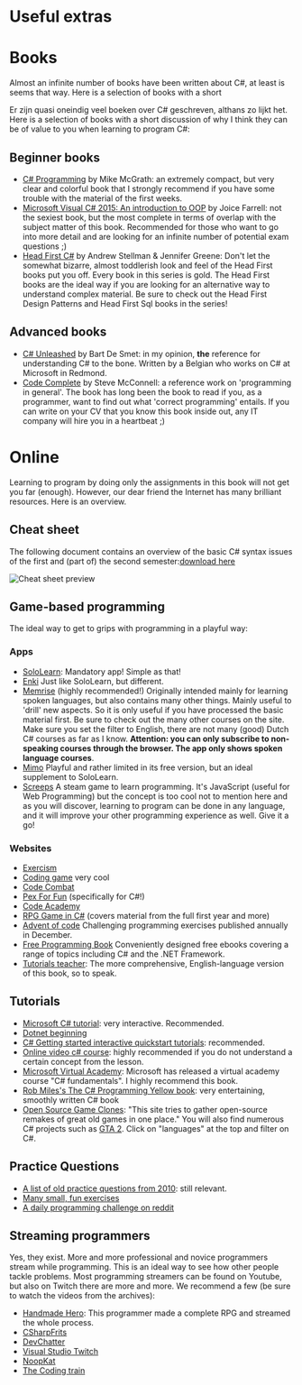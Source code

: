 # Useful extras

# Books

Almost an infinite number of books have been written about C#, at least is seems that way. Here is a selection of books with a short 

Er zijn quasi oneindig veel boeken over C# geschreven, althans zo lijkt het. Here is a selection of books with a short discussion of why I think they can be of value to you when learning to program C#:

## Beginner books

* [C# Programming](https://ineasysteps.com/products-page/all_books/c-sharp-programming-in-easy-steps/) by Mike McGrath: an extremely compact, but very clear and colorful book that I strongly recommend if you have some trouble with the material of the first weeks.
* [Microsoft Visual C# 2015: An introduction to OOP](https://www.amazon.com/Microsoft-Visual-2015-Introduction-Object-Oriented/dp/1285860233) by Joice Farrell: not the sexiest book, but the most complete in terms of overlap with the subject matter of this book. Recommended for those who want to go into more detail and are looking for an infinite number of potential exam questions ;)
* [Head First C#](https://www.bol.com/nl/f/head-first-c/37019965) by Andrew Stellman & Jennifer Greene: Don't let the somewhat bizarre, almost toddlerish look and feel of the Head First books put you off. Every book in this series is gold. The Head First books are the ideal way if you are looking for an alternative way to understand complex material. Be sure to check out the Head First Design Patterns and Head First Sql books in the series!

## Advanced books

* [C# Unleashed](https://www.bol.com/nl/f/c-5-0-unleashed/9200000009902560) by Bart De Smet: in my opinion, **the** reference for understanding C# to the bone. Written by a Belgian who works on C# at Microsoft in Redmond.
* [Code Complete](https://www.amazon.de/Code-Complete-Practical-Construction-Costruction/dp/0735619670) by Steve McConnell: a reference work on 'programming in general'. The book has long been the book to read if you, as a programmer, want to find out what 'correct programming' entails. If you can write on your CV that you know this book inside out, any IT company will hire you in a heartbeat ;)

# Online 

Learning to program by doing only the assignments in this book will not get you far (enough). However, our dear friend the Internet has many brilliant resources. Here is an overview.

## Cheat sheet

The following document contains an overview of the basic C# syntax issues of the first and (part of) the second semester:[download here](../assets/0_intro/cheat-sheet.pdf)

![Cheat sheet preview](../assets/0_intro/cheatprev.jpg)

## Game-based programming

The ideal way to get to grips with programming in a playful way:

### Apps

* [SoloLearn](https://play.google.com/store/apps/details?id=com.sololearn): Mandatory app! Simple as that!
* [Enki](https://play.google.com/store/apps/details?id=com.enki.insights&hl=en) Just like SoloLearn, but different.
* [Memrise](https://www.memrise.com/course/700046/learn-c/) (highly recommended!) Originally intended mainly for learning spoken languages, but also contains many other things. Mainly useful to 'drill' new aspects. So it is only useful if you have processed the basic material first.  Be sure to check out the many other courses on the site. Make sure you set the filter to English, there are not many (good) Dutch C# courses as far as I know. **Attention: you can only subscribe to non-speaking courses through the browser. The app only shows spoken language courses**.
* [Mimo](https://play.google.com/store/apps/details?id=com.getmimo) Playful and rather limited in its free version, but an ideal supplement to SoloLearn.
* [Screeps](https://screeps.com/) A steam game to learn programming. It's JavaScript (useful for Web Programming) but the concept is too cool not to mention here and as you will discover, learning to program can be done in any language, and it will improve your other programming experience as well. Give it a go!

### Websites

* [Exercism](https://exercism.io/tracks/csharp)
* [Coding game](https://www.codingame.com/start) very cool
* [Code Combat](https://codecombat.com/)
* [Pex For Fun](https://pexforfun.com/) (specifically for C#!)
* [Code Academy](https://www.codecademy.com/)
* [RPG Game in C#](http://scottlilly.com/learn-c-by-building-a-simple-rpg-index/) (covers material from the full first year and more)
* [Advent of code](https://adventofcode.com) Challenging programming exercises published annually in December.
* [Free Programming Book](https://books.goalkicker.com/) Conveniently designed free ebooks covering a range of topics including C# and the .NET Framework.
* [Tutorials teacher](https://www.tutorialsteacher.com/csharp/csharp-tutorials): The more comprehensive, English-language version of this book, so to speak.

## Tutorials

* [Microsoft C# tutorial](https://docs.microsoft.com/nl-nl/learn/paths/csharp-first-steps/): very interactive. Recommended.
* [Dotnet beginning](http://dot.net/videos)
* [C# Getting started interactive quickstart tutorials](https://docs.microsoft.com/en-us/dotnet/csharp/quick-starts/): recommended.
* [Online video c#  course](https://channel9.msdn.com/Series/C-Sharp-Fundamentals-Development-for-Absolute-Beginners): highly recommended if you do not understand a certain concept from the lesson.
* [Microsoft Virtual Academy](https://mva.microsoft.com/en-us/training-courses/c-fundamentals-for-absolute-beginners-16169?l=Lvld4EQIC_2706218949): Microsoft has released a virtual academy course "C# fundamentals". I highly recommend this book.
* [Rob Miles's The C# Programming Yellow book](http://www.robmiles.com/c-yellow-book/): very entertaining, smoothly written C# book
* [Open Source Game Clones](https://osgameclones.com/): "This site tries to gather open-source remakes of great old games in one place." You will also find numerous C# projects such as [GTA 2](https://code.google.com/archive/p/gta2net/).  Click on "languages" at the top and filter on C#.

## Practice Questions

* [A list of old practice questions from 2010](../assets/docs/oefenvragen2010.pdf): still relevant.
* [Many small, fun exercises](https://www.w3resource.com/csharp-exercises/)
* [A daily programming challenge on reddit](https://www.reddit.com/r/dailyprogrammer/)

## Streaming programmers

Yes, they exist. More and more professional and novice programmers stream while programming. This is an ideal way to see how other people tackle problems. Most programming streamers can be found on Youtube, but also on Twitch there are more and more. We recommend a few (be sure to watch the videos from the archives):

* [Handmade Hero](https://handmadehero.org/): This programmer made a complete RPG and streamed the whole process.
* [CSharpFrits](http://youtube.com/csharpfritz)
* [DevChatter](https://www.twitch.tv/devchatter)
* [Visual Studio Twitch](https://www.twitch.tv/visualstudio)
* [NoopKat](https://www.twitch.tv/noopkat)
* [The Coding train](https://www.youtube.com/channel/UCvjgXvBlbQiydffZU7m1_aw)

